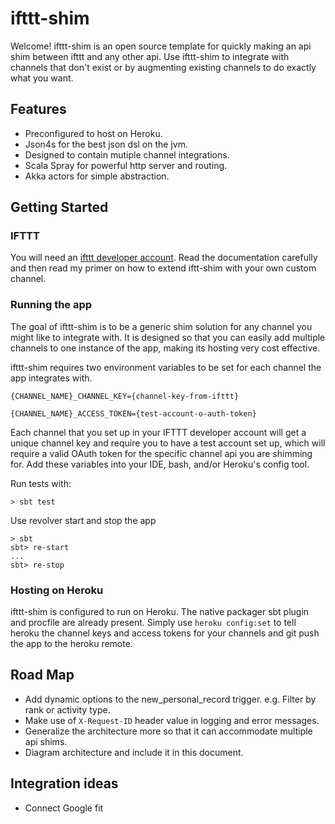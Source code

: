 # ifttt-shim

Welcome! ifttt-shim is an open source template for quickly making an api shim between ifttt and any other api. Use ifttt-shim to integrate with channels that don't exist or by augmenting existing channels to do exactly what you want.

## Features
* Preconfigured to host on Heroku.
* Json4s for the best json dsl on the jvm.
* Designed to contain mutiple channel integrations.
* Scala Spray for powerful http server and routing.
* Akka actors for simple abstraction.

## Getting Started

### IFTTT

You will need an [ifttt developer account](https://developer.ifttt.com). Read the documentation carefully and then read my primer on how to extend iftt-shim with your own custom channel.

### Running the app
The goal of ifttt-shim is to be a generic shim solution for any channel you might like to integrate with. It is designed so that you can easily add multiple channels to one instance of the app, making its hosting very cost effective.  

ifttt-shim requires two environment variables to be set for each channel the app integrates with.

```
{CHANNEL_NAME}_CHANNEL_KEY={channel-key-from-ifttt}

{CHANNEL_NAME}_ACCESS_TOKEN={test-account-o-auth-token}
```

Each channel that you set up in your IFTTT developer account will get a unique channel key and require you to have a test account set up, which will require a valid OAuth token for the specific channel api you are shimming for. Add these variables into your IDE, bash, and/or Heroku's config tool.

Run tests with:

```
> sbt test
```

Use revolver start and stop the app

```
> sbt
sbt> re-start
...
sbt> re-stop
```

### Hosting on Heroku
ifttt-shim is configured to run on Heroku. The native packager sbt plugin and procfile are already present. Simply use `heroku config:set` to tell heroku the channel keys and access tokens for your channels and git push the app to the heroku remote.

## Road Map
* Add dynamic options to the new\_personal\_record trigger. e.g. Filter by rank or activity type.
* Make use of `X-Request-ID` header value in logging and error messages.
* Generalize the architecture more so that it can accommodate multiple api shims.
* Diagram architecture and include it in this document.

## Integration ideas
* Connect Google fit

